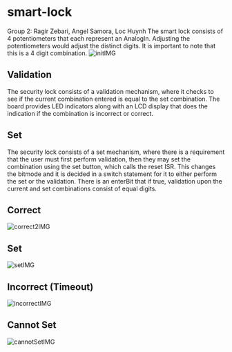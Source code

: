 # smart-lock
Group 2: Ragir Zebari, Angel Samora, Loc Huynh
The smart lock consists of 4 potentiometers that each represent an AnalogIn.
Adjusting the potentiometers would adjust the distinct digits.
It is important to note that this is a 4 digit combination. 
![initIMG](docs/img/init.jpg)

## Validation
The security lock consists of a validation mechanism, where it checks to
see if the current combination entered is equal to the set combination.
The board provides LED indicators along with an LCD display that does the
indication if the combination is incorrect or correct.

## Set
The security lock consists of a set mechanism, where there is a 
requirement that the user must first perform validation, then 
they may set the combination using the set button, which calls the 
reset ISR. This changes the bitmode and it is decided in a switch
statement for it to either perform the set or the validation.
There is an enterBit that if true, validation upon the current
and set combinations consist of equal digits.

## Correct
![correct2IMG](docs/img/correct2.jpg)
## Set
![setIMG](docs/img/set.jpg)
## Incorrect (Timeout)
![incorrectIMG](docs/img/incorrect.jpg)
## Cannot Set
![cannotSetIMG](docs/img/cannotset.jpg)
